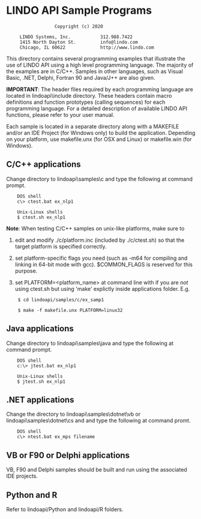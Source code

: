 
# LINDO API  Sample Programs

                      Copyright (c) 2020

         LINDO Systems, Inc.           312.988.7422
         1415 North Dayton St.         info@lindo.com
         Chicago, IL 60622             http://www.lindo.com



This directory contains several programming examples that illustrate the use of 
LINDO API using a high level programming language. The majority of the examples 
are in C/C++. Samples in other languages, such as Visual Basic, .NET, Delphi, 
Fortran 90 and Java/J++ are also given. 


**IMPORTANT**: The header files required by each programming language are located in 
lindoapi\include directory. These headers contain macro definitions and function 
prototypes (calling sequences) for each programming language. For a detailed 
description of available LINDO API functions, please refer to your user manual.


Each sample is located in a separate directory along with a MAKEFILE and/or an 
IDE Project (for Windows only) to build the application. Depending on your 
platform, use makefile.unx (for OSX and Linux) or makefile.win (for Windows).

## C/C++ applications
Change directory to lindoapi\samples\c and type the following at command prompt. 

		DOS shell
		c\> ctest.bat ex_nlp1

		Unix-Linux shells
		$ ctest.sh ex_nlp1

**Note**: When testing C/C++ samples on unix-like platforms, make sure to

1. edit and modify ./c/platform.inc (included by ./c/ctest.sh) so that
the target platform is specified correctly. 

2. set platform-specific flags you need (such as -m64 for compiling and 
linking in 64-bit mode with gcc). $COMMON_FLAGS is reserved for this purpose.

3. set PLATFORM=<platform_name> at command line with if you are *not* using 
ctest.sh but using 'make' explictly inside applications folder. E.g.

		$ cd lindoapi/samples/c/ex_samp1
	
		$ make -f makefile.unx PLATFORM=linux32

## Java applications
Change directory to lindoapi\samples\java and type the following at command prompt. 

        DOS shell
		c:\> jtest.bat ex_nlp1

        Unix-Linux shells
		$ jtest.sh ex_nlp1

## .NET applications
Change the directory to lindoapi\samples\dotnet\vb or lindoapi\samples\dotnet\cs and
and type the following at command promt.

        DOS shell
		c\> ntest.bat ex_mps filename

## VB or F90 or Delphi applications
VB, F90 and Delphi samples should be built and run using the associated IDE projects. 

## Python and R
Refer to lindoapi/Python and lindoapi/R folders.